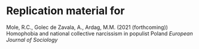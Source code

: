 # Replication material for

Mole, R.C., Golec de Zavala, A., Ardag, M.M. (2021 (forthcoming)) Homophobia and national collective narcissism in populist Poland *European Journal of Sociology*